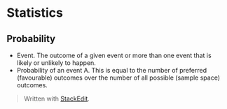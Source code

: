# Statistics

## Probability

- Event. The outcome of a given event or more than one event that is likely or unlikely to happen.
- Probability of an event A. This is equal to the number of preferred (favourable) outcomes over the number of all possible (sample space) outcomes.


> Written with [StackEdit](https://stackedit.io/).
<!--stackedit_data:
eyJoaXN0b3J5IjpbLTEyNTYwMjYzNTldfQ==
-->